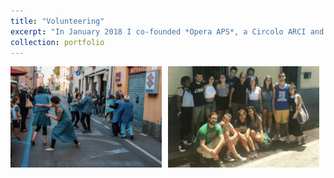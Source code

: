 ```yaml
---
title: "Volunteering"
excerpt: "In January 2018 I co-founded *Opera APS*, a Circolo ARCI and cultural center that uses dance and art therapy to support individuals facing psychological challenges. Through creative expression, we provide a space for people to engage with the arts as a means of therapy and personal growth. The same year, I joined *Libera. Associazioni, Nomi e Numeri contro le Mafie* as a volunteer. Libera is a nationally recognised association working on raising awareness about Mafia infiltrations and the threats posed by organized crime in Italy. I also volunteered and took part in projects to restore Mafia-confiscated properties in the South of Italy."
collection: portfolio
---
```

<div style="display: flex; gap: 2%; width: 100%;">
  <img src="/images/WhatsApp Image 2025-01-17 at 11.14.50.jpeg" style="width: 48%;" />
  <img src="/images/WhatsApp Image 2025-01-20 at 12.14.25.jpeg" style="width: 48%;" />
</div>





